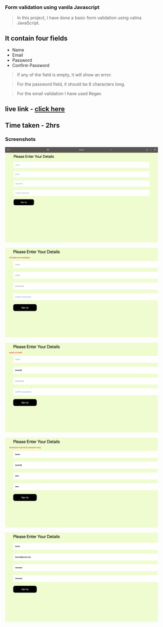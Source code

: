 ### Form validation using vanila Javascript

>In this project, I have done a basic form validation using valina JavaScript.

## It contain four fields
- Name 
- Email 
- Password
- Confirm Password

>If any of the field is empty, it will show an error.

>For the password field, it should be 6 characters long.

>For the email validation I have used Regex

## live link - [click here](https://form-js-karanch.netlify.app)

## Time taken - 2hrs

### Screenshots 

![formvalidation](./images/1.png)

![formvalidation](./images/2.png)

![formvalidation](./images/3.png)

![formvalidation](./images/4.png)

![formvalidation](./images/5.png)